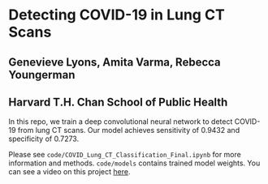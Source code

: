 # Detecting COVID-19  in Lung CT Scans

## Genevieve Lyons, Amita Varma, Rebecca Youngerman

## Harvard T.H. Chan School of Public Health

In this repo, we train a deep convolutional neural network to detect COVID-19 from lung CT scans. Our model achieves sensitivity of 0.9432 and specificity of 0.7273.

Please see `code/COVID_Lung_CT_Classification_Final.ipynb` for more information and methods. `code/models` contains trained model weights. You can see a video on this project [here](https://harvard.zoom.us/rec/share/291bbJ2p2kJJBY3z7BqFYfM5QtXgeaa803Mb86ZYyx6bEjtVwT-I2jd35Gyqww6Y?startTime=1589037429000).

